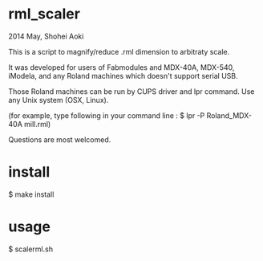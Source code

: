 rml_scaler
==========
2014 May, Shohei Aoki

This is a script to magnify/reduce .rml dimension to arbitraty scale.

It was developed for users of Fabmodules and MDX-40A, MDX-540, iModela, and any Roland machines which doesn't support serial USB.

Those Roland machines can be run by CUPS driver and lpr command. Use any Unix system (OSX, Linux).

(for example, type following in your command line : $ lpr -P Roland_MDX-40A mill.rml)

Questions are most welcomed.

# install
$ make install

# usage
$ scalerml.sh
